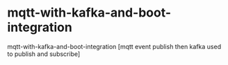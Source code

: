 # mqtt-with-kafka-and-boot-integration
mqtt-with-kafka-and-boot-integration [mqtt event publish then kafka used to publish and subscribe] 
